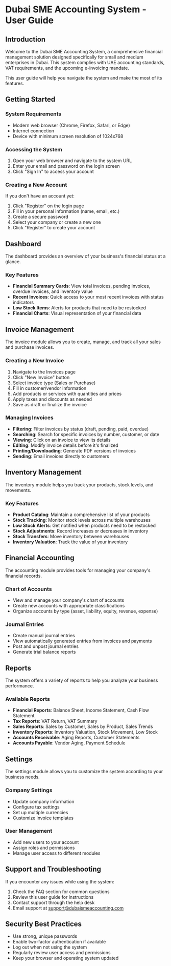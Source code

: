 # Dubai SME Accounting System - User Guide

## Introduction

Welcome to the Dubai SME Accounting System, a comprehensive financial management solution designed specifically for small and medium enterprises in Dubai. This system complies with UAE accounting standards, VAT requirements, and the upcoming e-invoicing mandate.

This user guide will help you navigate the system and make the most of its features.

## Getting Started

### System Requirements

- Modern web browser (Chrome, Firefox, Safari, or Edge)
- Internet connection
- Device with minimum screen resolution of 1024x768

### Accessing the System

1. Open your web browser and navigate to the system URL
2. Enter your email and password on the login screen
3. Click "Sign In" to access your account

### Creating a New Account

If you don't have an account yet:

1. Click "Register" on the login page
2. Fill in your personal information (name, email, etc.)
3. Create a secure password
4. Select your company or create a new one
5. Click "Register" to create your account

## Dashboard

The dashboard provides an overview of your business's financial status at a glance.

### Key Features

- **Financial Summary Cards**: View total invoices, pending invoices, overdue invoices, and inventory value
- **Recent Invoices**: Quick access to your most recent invoices with status indicators
- **Low Stock Items**: Alerts for products that need to be restocked
- **Financial Charts**: Visual representation of your financial data

## Invoice Management

The invoice module allows you to create, manage, and track all your sales and purchase invoices.

### Creating a New Invoice

1. Navigate to the Invoices page
2. Click "New Invoice" button
3. Select invoice type (Sales or Purchase)
4. Fill in customer/vendor information
5. Add products or services with quantities and prices
6. Apply taxes and discounts as needed
7. Save as draft or finalize the invoice

### Managing Invoices

- **Filtering**: Filter invoices by status (draft, pending, paid, overdue)
- **Searching**: Search for specific invoices by number, customer, or date
- **Viewing**: Click on an invoice to view its details
- **Editing**: Modify invoice details before it's finalized
- **Printing/Downloading**: Generate PDF versions of invoices
- **Sending**: Email invoices directly to customers

## Inventory Management

The inventory module helps you track your products, stock levels, and movements.

### Key Features

- **Product Catalog**: Maintain a comprehensive list of your products
- **Stock Tracking**: Monitor stock levels across multiple warehouses
- **Low Stock Alerts**: Get notified when products need to be restocked
- **Stock Adjustments**: Record increases or decreases in inventory
- **Stock Transfers**: Move inventory between warehouses
- **Inventory Valuation**: Track the value of your inventory

## Financial Accounting

The accounting module provides tools for managing your company's financial records.

### Chart of Accounts

- View and manage your company's chart of accounts
- Create new accounts with appropriate classifications
- Organize accounts by type (asset, liability, equity, revenue, expense)

### Journal Entries

- Create manual journal entries
- View automatically generated entries from invoices and payments
- Post and unpost journal entries
- Generate trial balance reports

## Reports

The system offers a variety of reports to help you analyze your business performance.

### Available Reports

- **Financial Reports**: Balance Sheet, Income Statement, Cash Flow Statement
- **Tax Reports**: VAT Return, VAT Summary
- **Sales Reports**: Sales by Customer, Sales by Product, Sales Trends
- **Inventory Reports**: Inventory Valuation, Stock Movement, Low Stock
- **Accounts Receivable**: Aging Reports, Customer Statements
- **Accounts Payable**: Vendor Aging, Payment Schedule

## Settings

The settings module allows you to customize the system according to your business needs.

### Company Settings

- Update company information
- Configure tax settings
- Set up multiple currencies
- Customize invoice templates

### User Management

- Add new users to your account
- Assign roles and permissions
- Manage user access to different modules

## Support and Troubleshooting

If you encounter any issues while using the system:

1. Check the FAQ section for common questions
2. Review this user guide for instructions
3. Contact support through the help desk
4. Email support at support@dubaismeaccounting.com

## Security Best Practices

- Use strong, unique passwords
- Enable two-factor authentication if available
- Log out when not using the system
- Regularly review user access and permissions
- Keep your browser and operating system updated
